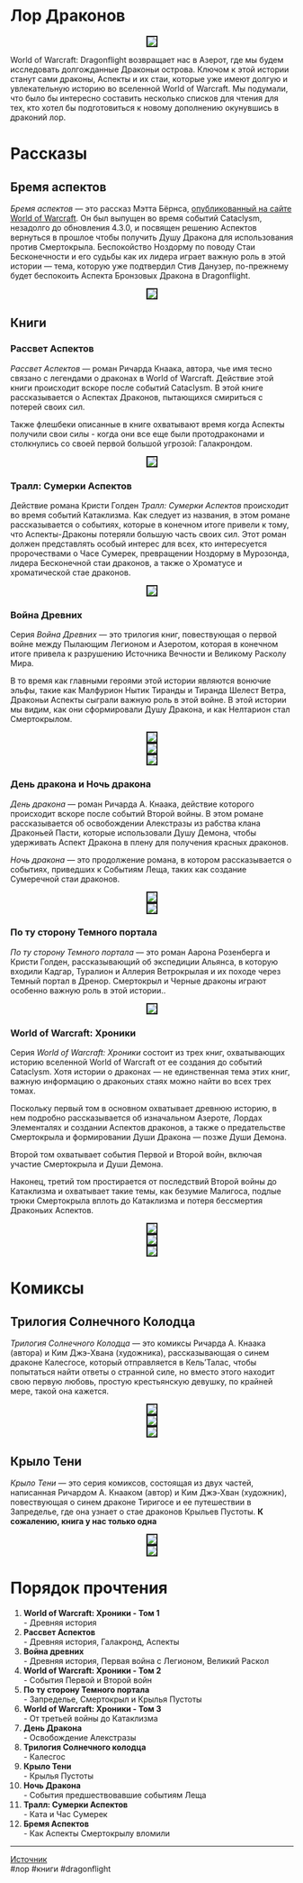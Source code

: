 # Лор Драконов

<center>
<img src=https://raw.githubusercontent.com/MagicalCow/TrinkIT-News/main/Sources/Assets/WH326856/WH326856-1.jpg float=center border=2>
</center>

World of Warcraft: Dragonflight возвращает нас в Азерот, где мы будем исследовать долгожданные Драконьи острова. Ключом к этой истории станут сами драконы, Аспекты и их стаи, которые уже имеют долгую и увлекательную историю во вселенной World of Warcraft. Мы подумали, что было бы интересно составить несколько списков для чтения для тех, кто хотел бы подготовиться к новому дополнению окунувшись в драконий лор.


# Рассказы

## Бремя аспектов
*Бремя аспектов* — это рассказ Мэтта Бёрнса, [опубликованный на сайте World of Warcraft](https://worldofwarcraft.com/ru-ru/story/short-story/charge-of-the-aspects). Он был выпущен во время событий Cataclysm, незадолго до обновления 4.3.0, и посвящен решению Аспектов вернуться в прошлое чтобы получить Душу Дракона для использования против Смертокрыла. Беспокойство Ноздорму по поводу Cтаи Бесконечности и его судьбы как их лидера играет важную роль в этой истории — тема, которую уже подтвердил Стив Данузер, по-прежнему будет беспокоить Аспекта Бронзовых Дракона в Dragonflight.

<center>
<img src=https://wow.zamimg.com/uploads/screenshots/normal/1060016.jpg float=center border=2>
</center>

## Книги

### Рассвет Аспектов
*Рассвет Аспектов* — роман Ричарда Кнаака, автора, чье имя тесно связано с легендами о драконах в World of Warcraft. Действие этой книги происходит вскоре после событий Cataclysm. В этой книге рассказывается о Аспектах Драконов, пытающихся смириться с потерей своих сил.
  
Также флешбеки описанные в книге охватывают время когда Аспекты получили свои силы - когда они все еще были протодраконами и столкнулись со своей первой большой угрозой: Галакрондом.

<center>
<img src=https://wow.zamimg.com/uploads/screenshots/normal/1059999.jpg float=center border=2>
</center>

### Тралл: Сумерки Аспектов
Действие романа Кристи Голден *Тралл: Сумерки Аспектов* происходит во время событий Катаклизма. Как следует из названия, в этом романе рассказывается о событиях, которые в конечном итоге привели к тому, что Аспекты-Драконы потеряли большую часть своих сил. Этот роман должен представлять особый интерес для всех, кто интересуется пророчествами о Часе Сумерек, превращении Ноздорму в Мурозонда, лидера Бесконечной стаи драконов, а также о Хроматусе и хроматической стае драконов.

<center>
<img src=https://wow.zamimg.com/uploads/screenshots/normal/1060014.jpg float=center border=2>
</center>

### Война Древних
Серия *Война Древних* — это трилогия книг, повествующая о первой войне между Пылающим Легионом и Азеротом, которая в конечном итоге привела к разрушению Источника Вечности и Великому Расколу Мира.
  
В то время как главными героями этой истории являются вонючие эльфы, такие как Малфурион Нытик Тиранды и Тиранда Шелест Ветра, Драконьи Аспекты сыграли важную роль в этой войне. В этой истории мы видим, как они сформировали Душу Дракона, и как Нелтарион стал Смертокрылом.

<center>
<img src=https://wow.zamimg.com/uploads/screenshots/normal/1060004.jpg float=center border=2>
</center>
<center>
<img src=https://wow.zamimg.com/uploads/screenshots/normal/1060002.jpg float=center border=2>
</center>
<center>
<img src=https://wow.zamimg.com/uploads/screenshots/normal/1060001.jpg float=center border=2>
</center>

### День дракона и Ночь дракона
*День дракона* — роман Ричарда А. Кнаака, действие которого происходит вскоре после событий Второй войны. В этом романе рассказывается об освобождении Алекстразы из рабства клана Драконьей Пасти, которые использовали Душу Демона, чтобы удерживать Аспект Дракона в плену для получения красных драконов.

*Ночь дракона* — это продолжение романа, в котором рассказывается о событиях, приведших к Событиям Леща, таких как создание Сумеречной стаи драконов.  

<center>
<img src=https://wow.zamimg.com/uploads/screenshots/normal/1060006.jpg float=center border=2>
</center>
<center>
<img src=https://wow.zamimg.com/uploads/screenshots/normal/1060013.jpg float=center border=2>
</center>

### По ту сторону Темного портала
*По ту сторону Темного портала* — это роман Аарона Розенберга и Кристи Голден, рассказывающий об экспедиции Альянса, в которую входили Кадгар, Туралион и Аллерия Ветрокрылая и их походе через Темный портал в Дренор. Смертокрыл и Черные драконы играют особенно важную роль в этой истории..  

<center>
<img src=https://wow.zamimg.com/uploads/screenshots/normal/1060005.jpg float=center border=2>
</center>

### World of Warcraft: Хроники
Серия *World of Warcraft: Хроники* состоит из трех книг, охватывающих историю вселенной World of Warcraft от ее создания до событий Cataclysm. Хотя истории о драконах — не единственная тема этих книг, важную информацию о драконьих стаях можно найти во всех трех томах.

Поскольку первый том в основном охватывает древнюю историю, в нем подробно рассказывается об изначальном Азероте, Лордах Элементалях и создании Аспектов драконов, а также о предательстве Смертокрыла и формировании Души Дракона — позже Души Демона.

Второй том охватывает события Первой и Второй войн, включая участие Смертокрыла и Души Демона.
  
Наконец, третий том простирается от последствий Второй войны до Катаклизма и охватывает такие темы, как безумие Малигоса, подлые трюки Смертокрыла вплоть до Катаклизма и потеря бессмертия Драконьих Аспектов.

<center>
<img src=https://wow.zamimg.com/uploads/screenshots/normal/1059996.jpg float=center border=2>
</center>
<center>
<img src=https://wow.zamimg.com/uploads/screenshots/normal/1059998.jpg float=center border=2>
</center>
<center>
<img src=https://wow.zamimg.com/uploads/screenshots/normal/1059997.jpg float=center border=2>
</center>

# Комиксы

## Трилогия Солнечного Колодца
*Трилогия Солнечного Колодца* — это комиксы Ричарда А. Кнаака (автора) и Ким Джэ-Хвана (художника), рассказывающая о синем драконе Калесгосе, который отправляется в Кель’Талас, чтобы попытаться найти ответы о странной силе, но вместо этого находит свою первую любовь, простую крестьянскую девушку, по крайней мере, такой она кажется.

<center>
<img src=https://wow.zamimg.com/uploads/screenshots/normal/1060007.jpg float=center border=2>
</center>
<center>
<img src=https://wow.zamimg.com/uploads/screenshots/normal/1060009.jpg float=center border=2>
</center>
<center>
<img src=https://wow.zamimg.com/uploads/screenshots/normal/1060008.jpg float=center border=2>
</center>

## Крыло Тени

*Крыло Тени* — это серия комиксов, состоящая из двух частей, написанная Ричардом А. Кнааком (автор) и Ким Джэ-Хван (художник), повествующая о синем драконе Тиригосе и ее путешествии в Запределье, где она узнает о стае драконов Крыльев Пустоты.
**К сожалению, книга у нас только одна**

<center>
<img src=https://wow.zamimg.com/uploads/screenshots/normal/1060011.jpg float=center border=2>
</center>
<center>
<img src=https://wow.zamimg.com/uploads/screenshots/normal/1060012.jpg float=center border=2>
</center>

# Порядок прочтения

1. **World of Warcraft: Хроники - Том 1**  
    \- Древняя история
1. **Рассвет Аспектов**  
    \- Древняя история, Галакронд, Аспекты
1. **Война древних**  
    \- Древняя история, Первая война с Легионом, Великий Раскол
1. **World of Warcraft: Хроники - Том 2**  
    \- События Первой и Второй войн
1. **По ту сторону Темного портала**  
    \- Запределье, Смертокрыл и Крылья Пустоты
1. **World of Warcraft: Хроники - Том 3**  
    \- От третьей войны до Катаклизма
1. **День Дракона**  
    \- Освобождение Алекстразы
1. **Трилогия Солнечного колодца**  
    \- Калесгос
1. **Крыло Тени**  
    \- Крылья Пустоты
1. **Ночь Дракона**  
    \- События предшествовавшие событиям Леща
1. **Тралл: Сумерки Аспектов**  
    \- Ката и Час Сумерек
1. **Бремя Аспектов**  
    \- Как Аспекты Смертокрылу вломили

---
[Источник](https://www.wowhead.com/news/326856)  
#лор #книги #dragonflight